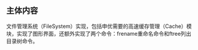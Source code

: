 ## 主体内容

​        文件管理系统（FileSystem）实现，包括申优需要的高速缓存管理（Cache）模块，实现了图形界面，还额外实现了两个命令：frename重命名命令和ftree列出目录树命令。